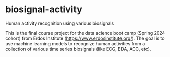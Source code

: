 # biosignal-activity
Human activity recognition using various biosignals 

This is the final course project for the data science boot camp (Spring 2024 cohort) from Erdos Institute (https://www.erdosinstitute.org/).
The goal is to use machine learning models to recognize human activities from a collection of various time series biosignals (like ECG, EDA, ACC, etc).
